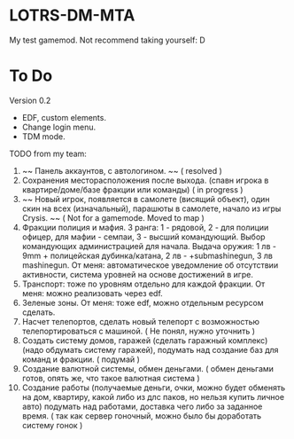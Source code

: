 LOTRS-DM-MTA
==============

My test gamemod. Not recommend taking yourself: D

To Do
==============
Version 0.2
* EDF, custom elements.
* Change login menu.
* TDM mode.

TODO from my team:

1. ~~ Панель аккаунтов, с автологином. ~~ ( resolved )
2. Сохранения месторасположения после выхода. (спавн игрока в квартире/доме/базе фракции или команды) ( in progress )
3. ~~ Новый игрок, появляется в самолете (висящий объект), один скин на всех (изначальный), парашюты в самолете, начало из игры Crysis. ~~ ( Not for a gamemode. Moved to map )
4. Фракции полиция и мафия. 3 ранга: 1 - рядовой, 2 - для полиции офицер, для мафии - семпаи, 3 - высший командующий. Выбор командующих администрацией для начала. Выдача оружия: 1 лв - 9mm + полицейская дубинка/катана, 2 лв - +submashinegun, 3 лв mashinegun. От меня: автоматическое уведомление об отсутствии активности, система уровней на основе достижений в игре.
5. Транспорт: тоже по уровням отдельно для каждой фракции. От меня: можно реализовать через edf.
6. Зеленые зоны. От меня: тоже edf, можно отдельным ресурсом сделать.
7. Насчет телепортов, сделать новый телепорт с возможностью телепортироваться с машиной. ( Не понял, нужно уточнить )
8. Создать систему домов, гаражей (сделать гаражный комплекс) (надо обдумать систему гаражей), подумать над создание баз для команд и фракции. ( подумай )
9. Создание валютной системы, обмен деньгами. ( обмен деньгами готов, опять же, что такое валютная система )
10. Создание работы (получаемые деньги, очки, можно будет обменять на дом, квартиру, какой либо из длс паков, но нельзя купить личное авто) подумать над работами, доставка чего либо за заданное время. ( так как сервер гоночный, можно было бы доработать систему гонок )
